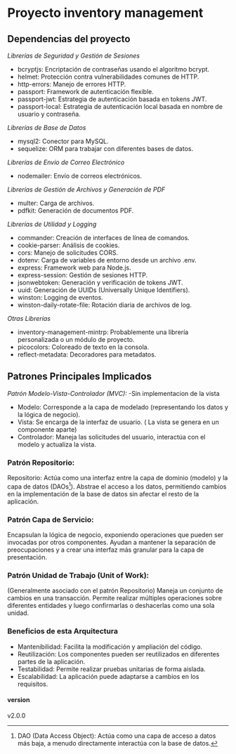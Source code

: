 # Proyecto inventory management
## Dependencias del proyecto
*Librerías de Seguridad y Gestión de Sesiones*
- bcryptjs: Encriptación de contraseñas usando el algoritmo bcrypt.
- helmet: Protección contra vulnerabilidades comunes de HTTP.
- http-errors: Manejo de errores HTTP.
- passport: Framework de autenticación flexible.
- passport-jwt: Estrategia de autenticación basada en tokens JWT.
- passport-local: Estrategia de autenticación local basada en nombre de usuario y contraseña.

*Librerías de Base de Datos*
- mysql2: Conector para MySQL.
- sequelize: ORM para trabajar con diferentes bases de datos.

*Librerías de Envío de Correo Electrónico*
- nodemailer: Envío de correos electrónicos.

*Librerías de Gestión de Archivos y Generación de PDF*
- multer: Carga de archivos.
- pdfkit: Generación de documentos PDF.

*Librerías de Utilidad y Logging*
- commander: Creación de interfaces de línea de comandos.
- cookie-parser: Análisis de cookies.
- cors: Manejo de solicitudes CORS.
- dotenv: Carga de variables de entorno desde un archivo .env.
- express: Framework web para Node.js.
- express-session: Gestión de sesiones HTTP.
- jsonwebtoken: Generación y verificación de tokens JWT.
- uuid: Generación de UUIDs (Universally Unique Identifiers).
- winston: Logging de eventos.
- winston-daily-rotate-file: Rotación diaria de archivos de log.

*Otras Librerías*
- inventory-management-mintrp: Probablemente una librería personalizada o un módulo de proyecto.
- picocolors: Coloreado de texto en la consola.
- reflect-metadata: Decoradores para metadatos.

## Patrones Principales Implicados
*Patrón Modelo-Vista-Controlador (MVC):* -Sin implementacion de la vista
- Modelo: Corresponde a la capa de modelado (representando los datos y la lógica de negocio).
- Vista: Se encarga de la interfaz de usuario. ( La vista se genera en un componente aparte)
- Controlador: Maneja las solicitudes del usuario, interactúa con el modelo y actualiza la vista.

### Patrón Repositorio:
Repositorio: Actúa como una interfaz entre la capa de dominio (modelo) y la capa de datos (DAOs[^1]).
Abstrae el acceso a los datos, permitiendo cambios en la implementación de la base de datos sin afectar el resto de la aplicación.

### Patrón Capa de Servicio:
Encapsulan la lógica de negocio, exponiendo operaciones que pueden ser invocadas por otros componentes.
Ayudan a mantener la separación de preocupaciones y a crear una interfaz más granular para la capa de presentación.

### Patrón Unidad de Trabajo (Unit of Work):
(Generalmente asociado con el patrón Repositorio) Maneja un conjunto de cambios en una transacción.
Permite realizar múltiples operaciones sobre diferentes entidades y luego confirmarlas o deshacerlas como una sola unidad.

### Beneficios de esta Arquitectura
- Mantenibilidad: Facilita la modificación y ampliación del código.
- Reutilización: Los componentes pueden ser reutilizados en diferentes partes de la aplicación.
- Testabilidad: Permite realizar pruebas unitarias de forma aislada.
- Escalabilidad: La aplicación puede adaptarse a cambios en los requisitos.

#### version
v2.0.0

[^1]: DAO (Data Access Object): Actúa como una capa de acceso a datos más baja, a menudo directamente interactúa con la base de datos.